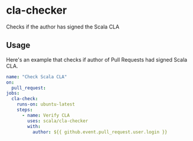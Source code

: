 # cla-checker
Checks if the author has signed the Scala CLA

Usage
-----

Here's an example that checks if author of Pull Requests had signed Scala CLA.

```yaml
name: "Check Scala CLA"
on:
  pull_request:
jobs:
  cla-check:
    runs-on: ubuntu-latest
    steps:
      - name: Verify CLA
        uses: scala/cla-checker
        with:
          author: ${{ github.event.pull_request.user.login }}
```
